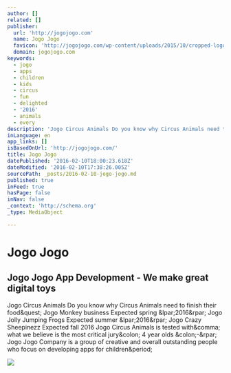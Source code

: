 ```yaml
---
author: []
related: []
publisher:
  url: 'http://jogojogo.com'
  name: Jogo Jogo
  favicon: 'http://jogojogo.com/wp-content/uploads/2015/10/cropped-logo1-192x192.jpg'
  domain: jogojogo.com
keywords:
  - jogo
  - apps
  - children
  - kids
  - circus
  - fun
  - delighted
  - '2016'
  - animals
  - every
description: 'Jogo Circus Animals Do you know why Circus Animals need to finish their food? Jogo Monkey business Expected spring (2016) Jogo Jolly Jumping Frogs Expected summer (2016) Jogo Crazy Sheepinezz Expected fall 2016 Jogo Circus Animals is tested with, what we believe is the most critical jury: 4 year olds :-) Jogo Jogo Company is a group of creative and overall outstanding people who focus on developing apps for children.'
inLanguage: en
app_links: []
isBasedOnUrl: 'http://jogojogo.com/'
title: Jogo Jogo
datePublished: '2016-02-10T18:00:23.618Z'
dateModified: '2016-02-10T17:38:26.005Z'
sourcePath: _posts/2016-02-10-jogo-jogo.md
published: true
inFeed: true
hasPage: false
inNav: false
_context: 'http://schema.org'
_type: MediaObject

---
```

# Jogo Jogo

<article style=""><h1>Jogo Jogo App Development - We make great digital toys</h1><p>Jogo Circus Animals Do you know why Circus Animals need to finish their food&amp;quest; Jogo Monkey business Expected spring &amp;lpar;2016&amp;rpar; Jogo Jolly Jumping Frogs Expected summer &amp;lpar;2016&amp;rpar; Jogo Crazy Sheepinezz Expected fall 2016 Jogo Circus Animals is tested with&amp;comma; what we believe is the most critical jury&amp;colon; 4 year olds &amp;colon;-&amp;rpar; Jogo Jogo Company is a group of creative and overall outstanding people who focus on developing apps for children&amp;period;</p><img src="http://jogojogo.com/wp-content/uploads/2015/11/testedOK-300x300.jpg" /></article>